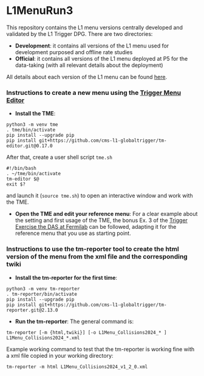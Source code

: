 # L1MenuRun3
This repository contains the L1 menu versions centrally developed and validated by the L1 Trigger DPG.
There are two directories:
* **Development**: it contains all versions of the L1 menu used for development purposed and offline rate studies
* **Official**: it contains all versions of the L1 menu deployed at P5 for the data-taking (with all relevant details about the deployment)

All details about each version of the L1 menu can be found [here](https://twiki.cern.ch/twiki/bin/view/CMS/SWGuideL1TriggerMenu#Official_L1_Menus).


### Instructions to create a new menu using the [Trigger Menu Editor](https://globaltrigger.web.cern.ch/upgrade/tme)
* **Install the TME**:
```
python3 -m venv tme
. tme/bin/activate
pip install --upgrade pip
pip install git+https://github.com/cms-l1-globaltrigger/tm-editor.git@0.17.0
```

After that, create a user shell script `tme.sh`
```
#!/bin/bash
. ~/tme/bin/activate
tm-editor $@
exit $?
```
and launch it (`source tme.sh`) to open an interactive window and work with the TME.

* **Open the TME and edit your reference menu**:
For a clear example about the setting and first usage of the TME, the bonus Ex. 3 of the [Trigger Exercise the DAS at Fermilab](https://twiki.cern.ch/twiki/bin/view/CMS/SWGuideCMSDataAnalysisSchoolLPC2023TriggerExercise#Bonus_Exercise_3_Modify_the_L1_m) can be followed, adapting it for the reference menu that you use as starting point.

### Instructions to use the tm-reporter tool to create the html version of the menu from the xml file and the corresponding twiki
* **Install the tm-reporter for the first time**:
```
python3 -m venv tm-reporter
. tm-reporter/bin/activate
pip install --upgrade pip
pip install git+https://github.com/cms-l1-globaltrigger/tm-reporter.git@2.13.0
```
* **Run the tm-reporter**:
The general command is:
```
tm-reporter [-m {html,twiki}] [-o L1Menu_Collisions2024_* ] L1Menu_Collisions2024_*.xml
```
Example working command to test that the tm-reporter is working fine with a xml file copied in your working directory:
```
tm-reporter -m html L1Menu_Collisions2024_v1_2_0.xml
```
